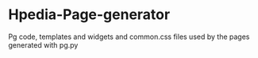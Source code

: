 # Hpedia-Page-generator
Pg code, templates and widgets and common.css files used by the pages generated with pg.py
